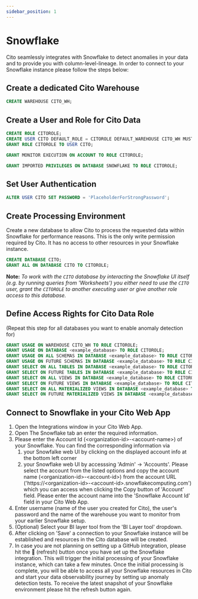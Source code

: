 ```yaml
---
sidebar_position: 1
---
```


# Snowflake

Cito seamlessly integrates with Snowflake to detect anomalies in your data and to provide you with column-level-lineage. In order to connect to your Snowflake instance please follow the steps below:

## Create a dedicated Cito Warehouse

```sql
CREATE WAREHOUSE CITO_WH;
```

## Create a User and Role for Cito Data

```sql
CREATE ROLE CITOROLE;
CREATE USER CITO DEFAULT_ROLE = CITOROLE DEFAULT_WAREHOUSE CITO_WH MUST_CHANGE_PASSWORD = FALSE;
GRANT ROLE CITOROLE TO USER CITO;
```

```sql
GRANT MONITOR EXECUTION ON ACCOUNT TO ROLE CITOROLE;
```

```sql
GRANT IMPORTED PRIVILEGES ON DATABASE SNOWFLAKE TO ROLE CITOROLE;
```

## Set User Authentication

```sql
ALTER USER CITO SET PASSWORD = 'PlaceholderForStrongPassword';
```

## Create Processing Environment

Create a new database to allow Cito to process the requested data within Snowflake for performance reasons. This is the only write permission required by Cito. It has no access to other resources in your Snowflake instance.

```sql
CREATE DATABASE CITO;
GRANT ALL ON DATABASE CITO TO CITOROLE;
```

**Note:** _To work with the `CITO` database by interacting the Snowflake UI itself (e.g. by running queries from 'Worksheets') you either need to use the `CITO` user, grant the `CITOROLE` to another executing user or give another role access to this database._

## Define Access Rights for Cito Data Role

(Repeat this step for all databases you want to enable anomaly detection for)

```sql
GRANT USAGE ON WAREHOUSE CITO_WH TO ROLE CITOROLE;
GRANT USAGE ON DATABASE <example_database> TO ROLE CITOROLE;
GRANT USAGE ON ALL SCHEMAS IN DATABASE <example_database> TO ROLE CITOROLE;
GRANT USAGE ON FUTURE SCHEMAS IN DATABASE <example_database> TO ROLE CITOROLE;
GRANT SELECT ON ALL TABLES IN DATABASE <example_database> TO ROLE CITOROLE;
GRANT SELECT ON FUTURE TABLES IN DATABASE <example_database> TO ROLE CITOROLE;
GRANT SELECT ON ALL VIEWS IN DATABASE <example_database> TO ROLE CITOROLE;
GRANT SELECT ON FUTURE VIEWS IN DATABASE <example_database> TO ROLE CITOROLE;
GRANT SELECT ON ALL MATERIALIZED VIEWS IN DATABASE <example_database> TO ROLE CITOROLE;
GRANT SELECT ON FUTURE MATERIALIZED VIEWS IN DATABASE <example_database> TO ROLE CITOROLE;
```

## Connect to Snowflake in your Cito Web App

1. Open the Integrations window in your Cito Web App.
2. Open The Snowflake tab an enter the required information.
3. Please enter the Account Id (&#60;organization-id&#62;-&#60;account-name&#62;) of your Snowflake. You can find the corresponding information via
   1. your Snowfalke web UI by clicking on the displayed account info at the bottom left corner
   2. your Snowflake web UI by accesssing 'Admin' -> 'Accounts'. Please select the account from the listed options and copy the account name (&#60;organization-id&#62;-&#60;account-id&#62;) from the account URL ('https://&#60;organization-id&#62;-&#60;account-id&#62;.snowflakecomputing.com') which you can access when clicking the Copy button of 'Account' field. Please enter the account name into the 'Snowflake Account Id' field in your Cito Web App.
4. Enter username (name of the user you created for Cito), the user's password and the name of the warehouse you want to monitor from your earlier Snowflake setup.
5. (Optional) Select your BI layer tool from the 'BI Layer tool' dropdown.
6. After clicking on 'Save' a connection to your Snowflake instance will be established and resources in the Cito database will be created.
7. In case you are not planning on setting up a GitHub integration, please hit the 🔄️ (refresh) button once you have set up the Snowflake integration. This will trigger the initial processing of your Snowflake instance, which can take a few minutes. Once the initial processing is complete, you will be able to access all your Snowflake resources in Cito and start your data observability journey by setting up anomaly detection tests. To receive the latest snapshot of your Snowflake environment please hit the refresh button again.
